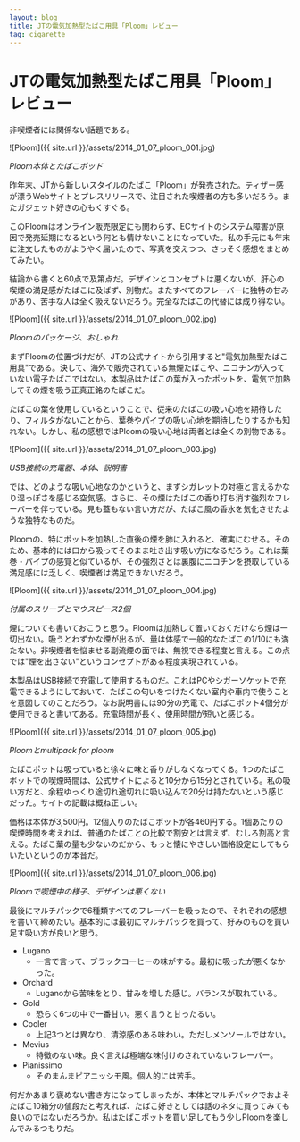 ```yaml
---
layout: blog
title: JTの電気加熱型たばこ用具「Ploom」レビュー
tag: cigarette
---
```


# JTの電気加熱型たばこ用具「Ploom」レビュー

非喫煙者には関係ない話題である。

![Ploom]({{ site.url }}/assets/2014_01_07_ploom_001.jpg)

*Ploom本体とたばこポッド*

昨年末、JTから新しいスタイルのたばこ「Ploom」が発売された。ティザー感が漂うWebサイトとプレスリリースで、注目された喫煙者の方も多いだろう。またガジェット好きの心もくすぐる。

このPloomはオンライン販売限定にも関わらず、ECサイトのシステム障害が原因で発売延期になるという何とも情けないことになっていた。私の手元にも年末に注文したものがようやく届いたので、写真を交えつつ、さっそく感想をまとめてみたい。

結論から書くと60点で及第点だ。デザインとコンセプトは悪くないが、肝心の喫煙の満足感がたばこに及ばず、別物だ。またすべてのフレーバーに独特の甘みがあり、苦手な人は全く吸えないだろう。完全なたばこの代替には成り得ない。

![Ploom]({{ site.url }}/assets/2014_01_07_ploom_002.jpg)

*Ploomのパッケージ、おしゃれ*

まずPloomの位置づけだが、JTの公式サイトから引用すると"電気加熱型たばこ用具"である。決して、海外で販売されている無煙たばこや、ニコチンが入っていない電子たばこではない。本製品はたばこの葉が入ったポットを、電気で加熱してその煙を吸う正真正銘のたばこだ。

たばこの葉を使用しているということで、従来のたばこの吸い心地を期待したり、フィルタがないことから、葉巻やパイプの吸い心地を期待したりするかも知れない。しかし、私の感想ではPloomの吸い心地は両者とは全くの別物である。

![Ploom]({{ site.url }}/assets/2014_01_07_ploom_003.jpg)

*USB接続の充電器、本体、説明書*

では、どのような吸い心地なのかというと、まずシガレットの対極と言えるかなり湿っぽさを感じる空気感。さらに、その煙はたばこの香り打ち消す強烈なフレーバーを伴っている。見も蓋もない言い方だが、たばこ風の香水を気化させたような独特なものだ。

Ploomの、特にポットを加熱した直後の煙を肺に入れると、確実にむせる。そのため、基本的には口から吸ってそのまま吐き出す吸い方になるだろう。これは葉巻・パイプの感覚と似ているが、その強烈さとは裏腹にニコチンを摂取している満足感には乏しく、喫煙者は満足できないだろう。

![Ploom]({{ site.url }}/assets/2014_01_07_ploom_004.jpg)

*付属のスリーブとマウスピース2個*

煙についても書いておこうと思う。Ploomは加熱して置いておくだけなら煙は一切出ない。吸うとわずかな煙が出るが、量は体感で一般的なたばこの1/10にも満たない。非喫煙者を悩ませる副流煙の面では、無視できる程度と言える。この点では"煙を出さない"というコンセプトがある程度実現されている。

本製品はUSB接続で充電して使用するものだ。これはPCやシガーソケットで充電できるようにしておいて、たばこの匂いをつけたくない室内や車内で使うことを意図してのことだろう。なお説明書には90分の充電で、たばこポット4個分が使用できると書いてある。充電時間が長く、使用時間が短いと感じる。

![Ploom]({{ site.url }}/assets/2014_01_07_ploom_005.jpg)

*Ploomとmultipack for ploom*

たばこポットは吸っていると徐々に味と香りがしなくなってくる。1つのたばこポットでの喫煙時間は、公式サイトによると10分から15分とされている。私の吸い方だと、余程ゆっくり途切れ途切れに吸い込んで20分は持たないという感じだった。サイトの記載は概ね正しい。

価格は本体が3,500円。12個入りのたばこポットが各460円する。1個あたりの喫煙時間を考えれば、普通のたばことの比較で割安とは言えず、むしろ割高と言える。たばこ葉の量も少ないのだから、もっと懐にやさしい価格設定にしてもらいたいというのが本音だ。

![Ploom]({{ site.url }}/assets/2014_01_07_ploom_006.jpg)

*Ploomで喫煙中の様子、デザインは悪くない*

最後にマルチパックで6種類すべてのフレーバーを吸ったので、それぞれの感想を書いて締めたい。基本的には最初にマルチパックを買って、好みのものを買い足す吸い方が良いと思う。

- Lugano
  - 一言で言って、ブラックコーヒーの味がする。最初に吸ったが悪くなかった。
- Orchard
  - Luganoから苦味をとり、甘みを増した感じ。バランスが取れている。
- Gold
  - 恐らく6つの中で一番甘い。悪く言うと甘ったるい。
- Cooler
  - 上記3つとは異なり、清涼感のある味わい。ただしメンソールではない。
- Mevius
  - 特徴のない味。良く言えば極端な味付けのされていないフレーバー。
- Pianissimo
  - そのまんまピアニッシモ風。個人的には苦手。

何だかあまり褒めない書き方になってしまったが、本体とマルチパックでおよそたばこ10箱分の値段だと考えれば、たばこ好きとしては話のネタに買ってみても良いのではないだろうか。私はたばこポットを買い足してもう少しPloomを楽しんでみるつもりだ。

